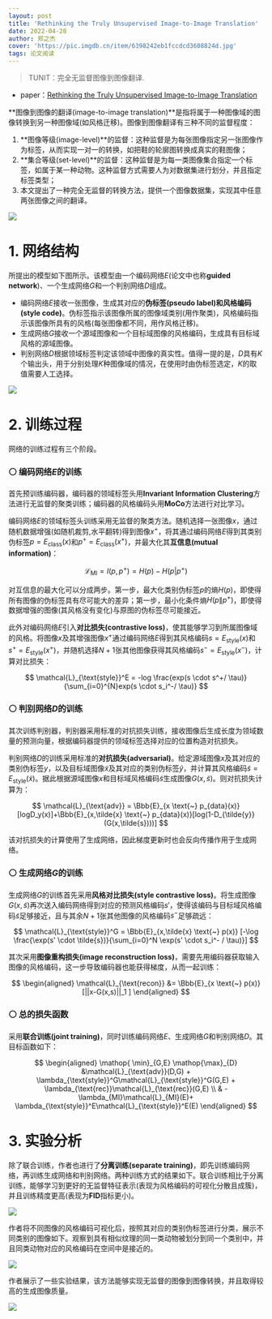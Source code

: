 ```yaml
---
layout: post
title: 'Rethinking the Truly Unsupervised Image-to-Image Translation'
date: 2022-04-28
author: 郑之杰
cover: 'https://pic.imgdb.cn/item/6398242eb1fccdcd3608824d.jpg'
tags: 论文阅读
---
```


> TUNIT：完全无监督图像到图像翻译.

- paper：[Rethinking the Truly Unsupervised Image-to-Image Translation](https://arxiv.org/abs/2006.06500)

**图像到图像的翻译(image-to-image translation)**是指将属于一种图像域的图像转换到另一种图像域(如风格迁移)。图像到图像翻译有三种不同的监督程度：
1. **图像等级(image-level)**的监督：这种监督是为每张图像指定另一张图像作为标签，从而实现一对一的转换，如把鞋的轮廓图转换成真实的鞋图像；
2. **集合等级(set-level)**的监督：这种监督是为每一类图像集合指定一个标签，如属于某一种动物。这种监督方式需要人为对数据集进行划分，并且指定标签类型；
3. 本文提出了一种完全无监督的转换方法，提供一个图像数据集，实现其中任意两张图像之间的翻译。

![](https://pic.imgdb.cn/item/63982480b1fccdcd36092541.jpg)

# 1. 网络结构

所提出的模型如下图所示。该模型由一个编码网络$E$(论文中也称**guided network**)、一个生成网络$G$和一个判别网络$D$组成。
- 编码网络$E$接收一张图像，生成其对应的**伪标签(pseudo label)**和**风格编码(style code)**。伪标签指示该图像所属的图像域类别(用作聚类)，风格编码指示该图像所具有的风格(每张图像都不同，用作风格迁移)。
- 生成网络$G$接收一个源域图像和一个目标域图像的风格编码，生成具有目标域风格的源域图像。
- 判别网络$D$根据领域标签判定该领域中图像的真实性。值得一提的是，$D$具有$K$个输出头，用于分别处理$K$种图像域的情况，在使用时由伪标签选定，$K$的取值需要人工选择。

![](https://pic.imgdb.cn/item/63982573b1fccdcd360b128c.jpg)

# 2. 训练过程

网络的训练过程有三个阶段。

### ⚪ 编码网络$E$的训练

首先预训练编码器，编码器的领域标签头用**Invariant Information Clustering**方法进行无监督的聚类训练；编码器的风格编码头用**MoCo**方法进行对比学习。

编码网络$E$的领域标签头训练采用无监督的聚类方法。随机选择一张图像$x$，通过随机数据增强(如随机裁剪,水平翻转)得到图像$x^+$，将其通过编码网络$E$得到其类别伪标签$p=E_{\text{class}}(x)$和$p^+=E_{\text{class}}(x^+)$，并最大化其**互信息(mutual information)**：

$$ \mathcal{L}_{\text{MI}} = I(p,p^+) = H(p) - H(p|p^+) $$

对互信息的最大化可以分成两步。第一步，最大化类别伪标签$p$的熵$H(p)$，即使得所有图像的伪标签具有尽可能大的差异；第一步，最小化条件熵$H(p\|p^+)$，即使得数据增强的图像(其风格没有变化)与原图的伪标签尽可能接近。

此外对编码网络$E$引入**对比损失(contrastive loss)**，使其能够学习到所属图像域的风格。将图像$x$及其增强图像$x^+$通过编码网络$E$得到其风格编码$s=E_{\text{style}}(x)$和$s^+=E_{\text{style}}(x^+)$，并随机选择$N+1$张其他图像获得其风格编码$s^-=E_{\text{style}}(x^-)$，计算对比损失：

$$ \mathcal{L}_{\text{style}}^E = -log \frac{exp(s \cdot s^+/ \tau)}{\sum_{i=0}^{N}exp(s \cdot s_i^-/ \tau)} $$

### ⚪ 判别网络$D$的训练

其次训练判别器，判别器采用标准的对抗损失训练，接收图像后生成长度为领域数量的预测向量，根据编码器提供的领域标签选择对应的位置构造对抗损失。

判别网络$D$的训练采用标准的**对抗损失(adversarial)**。给定源域图像$x$及其对应的类别伪标签$y$，以及目标域图像$\tilde{x}$及其对应的类别伪标签$\tilde{y}$，并计算其风格编码$\tilde{s}=E_{\text{style}}(\tilde{x})$。据此根据源域图像$x$和目标域风格编码$\tilde{s}$生成图像$G(x,\tilde{s})$。则对抗损失计算为：

$$ \mathcal{L}_{\text{adv}} = \Bbb{E}_{x \text{~} p_{data}(x)}[logD_y(x)]+\Bbb{E}_{x,\tilde{x} \text{~} p_{data}(x)}[log(1-D_{\tilde{y}}(G(x,\tilde{s})))] $$

该对抗损失的计算使用了生成网络，因此梯度更新时也会反向传播作用于生成网络。

### ⚪ 生成网络$G$的训练

生成网络$G$的训练首先采用**风格对比损失(style contrastive loss)**。将生成图像$G(x,\tilde{s})$再次送入编码网络得到对应的预测风格编码$s'$，使得该编码与目标域风格编码$\tilde{s}$足够接近，且与其余$N+1$张其他图像的风格编码$s^-$足够疏远：

$$  \mathcal{L}_{\text{style}}^G = \Bbb{E}_{x,\tilde{x} \text{~} p(x)} [-\log \frac{\exp(s' \cdot \tilde{s})}{\sum_{i=0}^N \exp(s' \cdot s_i^- / \tau)}] $$


其次采用**图像重构损失(image reconstruction loss)**，需要先用编码器获取输入图像的风格编码，这一步导致编码器也能获得梯度，从而一起训练：

$$ \begin{aligned} \mathcal{L}_{\text{recon}} &=  \Bbb{E}_{x \text{~} p(x)}[||x-G(x,s)||_1 ]  \end{aligned} $$

### ⚪ 总的损失函数
采用**联合训练(joint training)**，同时训练编码网络$E$、生成网络$G$和判别网络$D$。其目标函数如下：

$$ \begin{aligned} \mathop{ \min}_{G,E} \mathop{\max}_{D} &\mathcal{L}_{\text{adv}}(D,G) + \lambda_{\text{style}}^G\mathcal{L}_{\text{style}}^G(G,E) + \lambda_{\text{rec}}\mathcal{L}_{\text{rec}}(G,E) \\ & - \lambda_{MI}\mathcal{L}_{MI}(E)+ \lambda_{\text{style}}^E\mathcal{L}_{\text{style}}^E(E) \end{aligned} $$

# 3. 实验分析
除了联合训练，作者也进行了**分离训练(separate training)**，即先训练编码网络，再训练生成网络和判别网络。两种训练方式的结果如下。联合训练相比于分离训练，能够学习到更好的无监督特征表示(表现为风格编码的可视化分散且成簇)，并且训练精度更高(表现为**FID**指标更小)。

![](https://pic.imgdb.cn/item/60cdc046844ef46bb2f43d78.jpg)

作者将不同图像的风格编码可视化后，按照其对应的类别伪标签进行分类，展示不同类别的图像如下。观察到具有相似纹理的同一类动物被划分到同一个类别中，并且同类动物对应的风格编码在空间中是接近的。

![](https://pic.imgdb.cn/item/60cdc05e844ef46bb2f5082d.jpg)

作者展示了一些实验结果，该方法能够实现无监督的图像到图像转换，并且取得较高的生成图像质量。

![](https://pic.imgdb.cn/item/60cdc00e844ef46bb2f25344.jpg)
